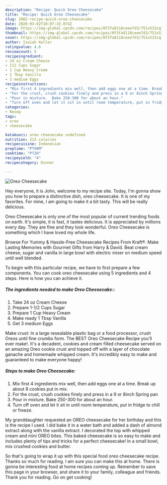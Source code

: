 ```yaml
---
description: "Recipe: Quick Oreo Cheesecake"
title: "Recipe: Quick Oreo Cheesecake"
slug: 1082-recipe-quick-oreo-cheesecake
date: 2020-03-02T10:07:33.074Z
image: https://img-global.cpcdn.com/recipes/0f3fa8118ceee7d3/751x532cq70/oreo-cheesecake-recipe-main-photo.jpg
thumbnail: https://img-global.cpcdn.com/recipes/0f3fa8118ceee7d3/751x532cq70/oreo-cheesecake-recipe-main-photo.jpg
cover: https://img-global.cpcdn.com/recipes/0f3fa8118ceee7d3/751x532cq70/oreo-cheesecake-recipe-main-photo.jpg
author: Isaiah Keller
ratingvalue: 4.6
reviewcount: 5
recipeingredient:
- 24 oz Cream Cheese
- 112 Cups Sugar
- 1 Cup Heavy Cream
- 1 Tbsp Vanilla
- 3 medium Eggs
recipeinstructions:
- "Mix first 4 ingredients mix well, then add eggs one at a time. Break up about 8 cookies put in mix."
- "For the crust, crush cookies finely and press in a 9 or 8inch Spring pan"
- "Pour in mixture.  Bake 250-300 for about an hour."
- "Turn off oven and let it sit in until room temperature, put in fridge to chill or freeze."
categories:
- Resep
tags:
- oreo
- cheesecake

katakunci: oreo cheesecake undefined
nutrition: 213 calories
recipecuisine: Indonesian
preptime: "PT40M"
cooktime: "PT2H"
recipeyield: "4"
recipecategory: Dinner

---
```



![Oreo Cheesecake](https://img-global.cpcdn.com/recipes/0f3fa8118ceee7d3/751x532cq70/oreo-cheesecake-recipe-main-photo.jpg)

Hey everyone, it is John, welcome to my recipe site. Today, I'm gonna show you how to prepare a distinctive dish, oreo cheesecake. It is one of my favorites. For mine, I am going to make it a bit tasty. This will be really delicious.

Oreo Cheesecake is only one of the most popular of current trending foods on earth. It's simple, it is fast, it tastes delicious. It is appreciated by millions every day. They are fine and they look wonderful. Oreo Cheesecake is something which I have loved my whole life.

Browse For Yummy &amp; Hassle-Free Cheesecake Recipes From Kraft®. Make Lasting Memories with Gourmet Gifts from Harry &amp; David. Beat cream cheese, sugar and vanilla in large bowl with electric mixer on medium speed until well blended.


To begin with this particular recipe, we have to first prepare a few components. You can cook oreo cheesecake using 5 ingredients and 4 steps. Here is how you can achieve it.

##### The ingredients needed to make Oreo Cheesecake::

1. Take 24 oz Cream Cheese
1. Prepare 1-1/2 Cups Sugar
1. Prepare 1 Cup Heavy Cream
1. Make ready 1 Tbsp Vanilla
1. Get 3 medium Eggs


Make crust: In a large resealable plastic bag or a food processor, crush Oreos until fine crumbs form. The BEST Oreo Cheesecake Recipe you&#39;ll ever make!. It&#39;s a decadent, cookies and cream filled cheesecake served on an amazing Oreo cookie crust and topped off with a layer of chocolate ganache and homemade whipped cream. It&#39;s incredibly easy to make and guaranteed to make everyone happy! 

##### Steps to make Oreo Cheesecake:

1. Mix first 4 ingredients mix well, then add eggs one at a time. Break up about 8 cookies put in mix.
1. For the crust, crush cookies finely and press in a 9 or 8inch Spring pan
1. Pour in mixture.  Bake 250-300 for about an hour.
1. Turn off oven and let it sit in until room temperature, put in fridge to chill or freeze.


My granddaughter requested an OREO cheesecake for her birthday and this is the recipe I used. I did bake it in a water bath and added a dash of almond extract along with the vanilla extract. I decorated the top with whipped cream and mini OREO bites. This baked cheesecake is so easy to make and includes plenty of tips and tricks for a perfect cheesecake! In a small bowl, mix crushed cookies and butter. 

So that's going to wrap it up with this special food oreo cheesecake recipe. Thanks so much for reading. I am sure you can make this at home. There is gonna be interesting food at home recipes coming up. Remember to save this page in your browser, and share it to your family, colleague and friends. Thank you for reading. Go on get cooking!
